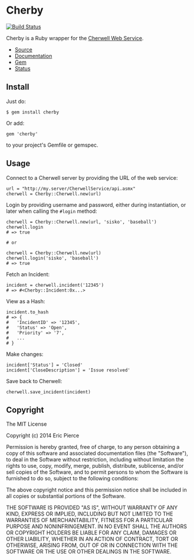 Cherby
======
[![Build Status](https://secure.travis-ci.org/a-e/cherby.png?branch=dev)](http://travis-ci.org/a-e/cherby)

Cherby is a Ruby wrapper for the
[Cherwell Web Service](http://cherwellsupport.com/webhelp/cherwell/index.htm#1971.htm).

- [Source](https://github.com/a-e/cherby)
- [Documentation](http://rubydoc.info/github/a-e/cherby/master/frames)
- [Gem](http://rubygems.org/gems/cherby)
- [Status](https://travis-ci.org/a-e/cherby)


Install
-------

Just do:

    $ gem install cherby

Or add:

    gem 'cherby'

to your project's Gemfile or gemspec.


Usage
-----

Connect to a Cherwell server by providing the URL of the web service:

    url = "http://my.server/CherwellService/api.asmx"
    cherwell = Cherby::Cherwell.new(url)

Login by providing username and password, either during instantiation, or later
when calling the `#login` method:

    cherwell = Cherby::Cherwell.new(url, 'sisko', 'baseball')
    cherwell.login
    # => true

    # or

    cherwell = Cherby::Cherwell.new(url)
    cherwell.login('sisko', 'baseball')
    # => true

Fetch an Incident:

    incident = cherwell.incident('12345')
    # => #<Cherby::Incident:0x...>

View as a Hash:

    incident.to_hash
    # => {
    #   'IncidentID' => '12345',
    #   'Status' => 'Open',
    #   'Priority' => '7',
    #   ...
    # }

Make changes:

    incident['Status'] = 'Closed'
    incident['CloseDescription'] = 'Issue resolved'

Save back to Cherwell:

    cherwell.save_incident(incident)


Copyright
---------

The MIT License

Copyright (c) 2014 Eric Pierce

Permission is hereby granted, free of charge, to any person obtaining
a copy of this software and associated documentation files (the
"Software"), to deal in the Software without restriction, including
without limitation the rights to use, copy, modify, merge, publish,
distribute, sublicense, and/or sell copies of the Software, and to
permit persons to whom the Software is furnished to do so, subject to
the following conditions:

The above copyright notice and this permission notice shall be
included in all copies or substantial portions of the Software.

THE SOFTWARE IS PROVIDED "AS IS", WITHOUT WARRANTY OF ANY KIND,
EXPRESS OR IMPLIED, INCLUDING BUT NOT LIMITED TO THE WARRANTIES OF
MERCHANTABILITY, FITNESS FOR A PARTICULAR PURPOSE AND
NONINFRINGEMENT. IN NO EVENT SHALL THE AUTHORS OR COPYRIGHT HOLDERS BE
LIABLE FOR ANY CLAIM, DAMAGES OR OTHER LIABILITY, WHETHER IN AN ACTION
OF CONTRACT, TORT OR OTHERWISE, ARISING FROM, OUT OF OR IN CONNECTION
WITH THE SOFTWARE OR THE USE OR OTHER DEALINGS IN THE SOFTWARE.

